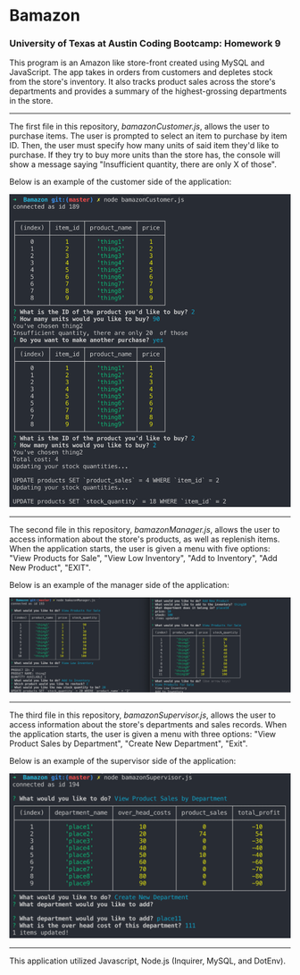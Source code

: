 # Bamazon

### University of Texas at Austin Coding Bootcamp: Homework 9

This program is an Amazon like store-front created using MySQL and JavaScript. The app takes in orders from customers and depletes stock from the store's inventory. It also tracks product sales across the store's departments and provides a summary of the highest-grossing departments in the store.

---

The first file in this repository, *bamazonCustomer.js*, allows the user to purchase items. The user is prompted to select an item to purchase by item ID. Then, the user must specify how many units of said item they'd like to purchase. If they try to buy more units than the store has, the console will show a message saying "Insufficient quantity, there are only X of those".

Below is an example of the customer side of the application: 

![Customer](images/bam_customer_ex.png)

--- 

The second file in this repository, *bamazonManager.js*, allows the user to access information about the store's products, as well as replenish items. When the application starts, the user is given a menu with five options: "View Products for Sale", "View Low Inventory", "Add to Inventory", "Add New Product", "EXIT". 

Below is an example of the manager side of the application: 

![Manager](images/bam_manager_ex.png)

---

The third file in this repository, *bamazonSupervisor.js*, allows the user to access information about the store's departments and sales records. When the application starts, the user is given a menu with three options: "View Product Sales by Department", "Create New Department", "Exit". 

Below is an example of the supervisor side of the application: 

![Supervisor](images/bam_super_ex.png)

---

This application utilized Javascript, Node.js (Inquirer, MySQL, and DotEnv).
